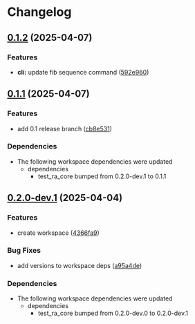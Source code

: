 # Changelog

## [0.1.2](https://github.com/holochain/test-release-automation/compare/my-cli-v0.1.1...my-cli-v0.1.2) (2025-04-07)


### Features

* **cli:** update fib sequence command ([592e960](https://github.com/holochain/test-release-automation/commit/592e960f5ab188e9a978d68066a3d677fcef52cb))

## [0.1.1](https://github.com/holochain/test-release-automation/compare/my-cli-v0.1.0...my-cli-v0.1.1) (2025-04-07)


### Features

* add 0.1 release branch ([cb8e531](https://github.com/holochain/test-release-automation/commit/cb8e531c234ca090eab657c295da9581bc7ceb07))


### Dependencies

* The following workspace dependencies were updated
  * dependencies
    * test_ra_core bumped from 0.2.0-dev.1 to 0.1.1

## [0.2.0-dev.1](https://github.com/holochain/test-release-automation/compare/my-cli-v0.2.0-dev.0...my-cli-v0.2.0-dev.1) (2025-04-04)


### Features

* create workspace ([4366fa9](https://github.com/holochain/test-release-automation/commit/4366fa9bce75da0ba42d765030075b8153f609c7))


### Bug Fixes

* add versions to workspace deps ([a95a4de](https://github.com/holochain/test-release-automation/commit/a95a4dea1c7fcedf6f2e292f0b4cf1405fddc30e))


### Dependencies

* The following workspace dependencies were updated
  * dependencies
    * test_ra_core bumped from 0.2.0-dev.0 to 0.2.0-dev.1

